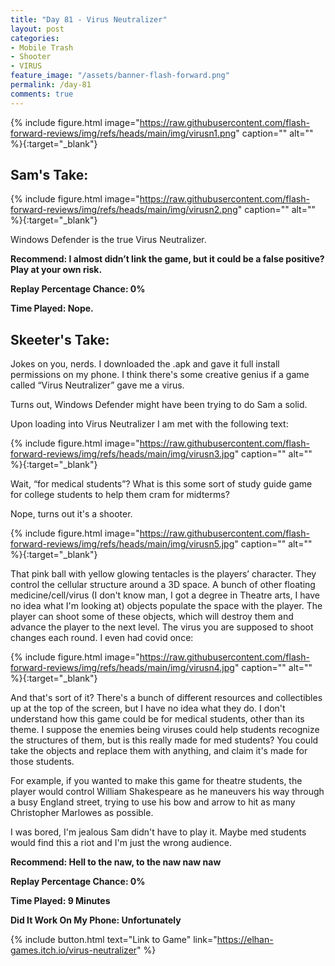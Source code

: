 ```yaml
---
title: "Day 81 - Virus Neutralizer"
layout: post
categories:
- Mobile Trash
- Shooter
- VIRUS
feature_image: "/assets/banner-flash-forward.png"
permalink: /day-81
comments: true
---
```


{% include figure.html image="https://raw.githubusercontent.com/flash-forward-reviews/img/refs/heads/main/img/virusn1.png" caption="" alt="" %}{:target="_blank"}

## Sam's Take:

{% include figure.html image="https://raw.githubusercontent.com/flash-forward-reviews/img/refs/heads/main/img/virusn2.png" caption="" alt="" %}{:target="_blank"}

Windows Defender is the true Virus Neutralizer.

**Recommend: I almost didn’t link the game, but it could be a false positive? Play at your own risk.**

**Replay Percentage Chance: 0%**

**Time Played: Nope.**

## Skeeter's Take:

Jokes on you, nerds. I downloaded the .apk and gave it full install permissions on my phone. I think there's some creative genius if a game called “Virus Neutralizer” gave me a virus. 

Turns out, Windows Defender might have been trying to do Sam a solid. 

Upon loading into Virus Neutralizer I am met with the following text:

{% include figure.html image="https://raw.githubusercontent.com/flash-forward-reviews/img/refs/heads/main/img/virusn3.jpg" caption="" alt="" %}{:target="_blank"}

Wait, “for medical students”? What is this some sort of study guide game for college students to help them cram for midterms?

Nope, turns out it's a shooter. 

{% include figure.html image="https://raw.githubusercontent.com/flash-forward-reviews/img/refs/heads/main/img/virusn5.jpg" caption="" alt="" %}{:target="_blank"}

That pink ball with yellow glowing tentacles is the players’ character. They control the cellular structure around a 3D space. A bunch of other floating medicine/cell/virus (I don't know man, I got a degree in Theatre arts, I have no idea what I'm looking at) objects populate the space with the player. The player can shoot some of these objects, which will destroy them and advance the player to the next level. The virus you are supposed to shoot changes each round. I even had covid once:

{% include figure.html image="https://raw.githubusercontent.com/flash-forward-reviews/img/refs/heads/main/img/virusn4.jpg" caption="" alt="" %}{:target="_blank"}

And that's sort of it? There's a bunch of different resources and collectibles up at the top of the screen, but I have no idea what they do. I don't understand how this game could be for medical students, other than its theme. I suppose the enemies being viruses could help students recognize the structures of them, but is this really made for med students?
You could take the objects and replace them with anything, and claim it's made for those students.

For example, if you wanted to make this game for theatre students, the player would control William Shakespeare as he maneuvers his way through a busy England street, trying to use his bow and arrow to  hit as many Christopher Marlowes as possible. 

I was bored, I'm jealous Sam didn't have to play it. Maybe med students would find this a riot and I'm just the wrong audience.

**Recommend: Hell to the naw, to the naw naw naw** 

**Replay Percentage Chance: 0%**

**Time Played: 9 Minutes**

**Did It Work On My Phone: Unfortunately**

{% include button.html text="Link to Game" link="https://elhan-games.itch.io/virus-neutralizer" %}